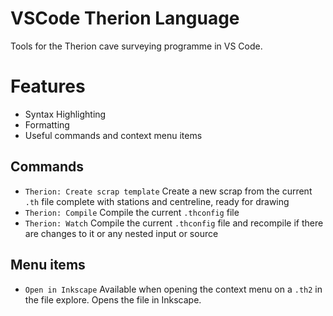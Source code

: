 # VSCode Therion Language

Tools for the Therion cave surveying programme in VS Code.

# Features

- Syntax Highlighting
- Formatting
- Useful commands and context menu items

## Commands

- `Therion: Create scrap template` Create a new scrap from the current `.th` file complete with stations and centreline, ready for drawing
- `Therion: Compile` Compile the current `.thconfig` file
- `Therion: Watch` Compile the current `.thconfig` file and recompile if there are changes to it or any nested input or source

## Menu items

- `Open in Inkscape` Available when opening the context menu on a `.th2` in the file explore. Opens the file in Inkscape.
